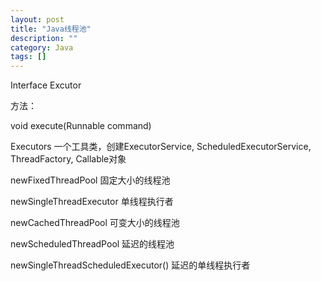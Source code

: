 ```yaml
---
layout: post
title: "Java线程池"
description: ""
category: Java
tags: []
---
```


Interface Excutor

方法：

void execute(Runnable command)

Executors 一个工具类，创建ExecutorService, ScheduledExecutorService, ThreadFactory, Callable对象

newFixedThreadPool  固定大小的线程池

newSingleThreadExecutor 单线程执行者

newCachedThreadPool 可变大小的线程池

newScheduledThreadPool  延迟的线程池

newSingleThreadScheduledExecutor()  延迟的单线程执行者

